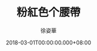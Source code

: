 ---
issue: 264
title: 粉紅色个腰帶
author: 徐姿華
language: 大埔
date: 2018-03-01T00:00:00.000+08:00
topic: 抒懷
difficulty: 2
wikidata: Q98096140
wikidata_link: https://www.wikidata.org/wiki/Q98096140
author_wikidata_link: https://www.wikidata.org/wiki/Q98096312
author_wikidata: Q98096312
---